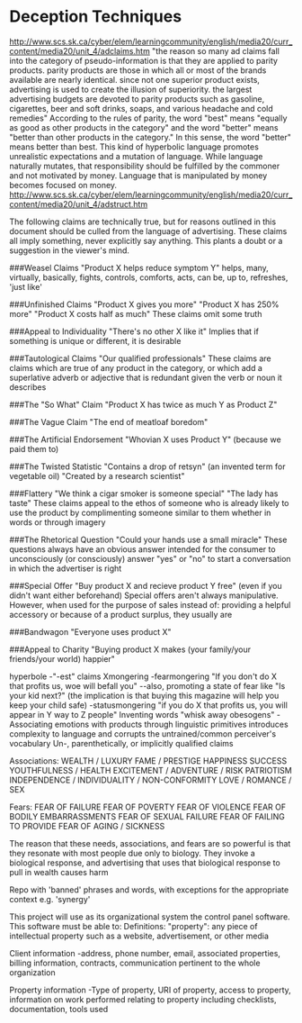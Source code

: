 # Deception Techniques


http://www.scs.sk.ca/cyber/elem/learningcommunity/english/media20/curr_content/media20/unit_4/adclaims.htm
"the reason so many ad claims fall into the category of pseudo-information is that they are applied to parity products. parity products are those in which all or most of the brands available are nearly identical. since not one superior product exists, advertising is used to create the illusion of superiority. the largest advertising budgets are devoted to parity products such as gasoline, cigarettes, beer and soft drinks, soaps, and various headache and cold remedies"
According to the rules of parity, the word "best" means "equally as good as other products in the category" and the word "better" means "better than other products in the category." In this sense, the word "better" means better than best. This kind of hyperbolic language promotes unrealistic expectations and a mutation of language. While language naturally mutates, that responsibility should be fulfilled by the commoner and not motivated by money. Language that is manipulated by money becomes focused on money.
http://www.scs.sk.ca/cyber/elem/learningcommunity/english/media20/curr_content/media20/unit_4/adstruct.htm

The following claims are technically true, but for reasons outlined in this document should be culled from the language of advertising. These claims all imply something, never explicitly say anything. This plants a doubt or a suggestion in the viewer's mind.

###Weasel Claims
"Product X helps reduce symptom Y"
helps, many, virtually, basically, fights, controls, comforts, acts, can be, up to, refreshes, 'just like'

###Unfinished Claims
"Product X gives you more"
"Product X has 250% more"
"Product X costs half as much"
These claims omit some truth

###Appeal to Individuality
"There's no other X like it"
Implies that if something is unique or different, it is desirable

###Tautological Claims
"Our qualified professionals"
These claims are claims which are true of any product in the category, or which add a superlative adverb or adjective that is redundant given the verb or noun it describes

###The "So What" Claim
"Product X has twice as much Y as Product Z"

###The Vague Claim
"The end of meatloaf boredom"

###The Artificial Endorsement
"Whovian X uses Product Y" (because we paid them to)

###The Twisted Statistic
"Contains a drop of retsyn" (an invented term for vegetable oil)
"Created by a research scientist"

###Flattery
"We think a cigar smoker is someone special"
"The lady has taste"
These claims appeal to the ethos of someone who is already likely to use the product by complimenting someone similar to them whether in words or through imagery

###The Rhetorical Question
"Could your hands use a small miracle"
These questions always have an obvious answer intended for the consumer to unconsciously (or consciously) answer "yes" or "no" to start a conversation in which the advertiser is right

###Special Offer
"Buy product X and recieve product Y free" (even if you didn't want either beforehand)
Special offers aren't always manipulative. However, when used for the purpose of sales instead of: providing a helpful accessory or because of a product surplus, they usually are

###Bandwagon
"Everyone uses product X"

###Appeal to Charity
"Buying product X makes (your family/your friends/your world) happier"

hyperbole
-"-est" claims
Xmongering
-fearmongering "If you don't do X that profits us, woe will befall you"
--also, promoting a state of fear like "Is your kid next?" (the implication is that buying this magazine will help you keep your child safe)
-statusmongering "if you do X that profits us, you will appear in Y way to Z people"
Inventing words "whisk away obesogens"
-Associating emotions with products through linguistic primitives introduces complexity to language and corrupts the untrained/common perceiver's vocabulary
Un-, parenthetically, or implicitly qualified claims




Associations:
WEALTH / LUXURY
FAME / PRESTIGE
HAPPINESS
SUCCESS
YOUTHFULNESS / HEALTH
EXCITEMENT / ADVENTURE / RISK
PATRIOTISM
INDEPENDENCE / INDIVIDUALITY / NON-CONFORMITY
LOVE / ROMANCE / SEX


Fears:
FEAR OF FAILURE
FEAR OF POVERTY
FEAR OF VIOLENCE
FEAR OF BODILY EMBARRASSMENTS
FEAR OF SEXUAL FAILURE
FEAR OF FAILING TO PROVIDE
FEAR OF AGING / SICKNESS

The reason that these needs, associations, and fears are so powerful is that they resonate with most people due only to biology. They invoke a biological response, and advertising that uses that biological response to pull in wealth causes harm


Repo with 'banned' phrases and words, with exceptions for the appropriate context
e.g. 'synergy'


This project will use as its organizational system the control panel software. This software must be able to:
Definitions:
"property": any piece of intellectual property such as a website, advertisement, or other media

Client information
-address, phone number, email, associated properties, billing information, contracts, communication pertinent to the whole organization

Property information
-Type of property, URI of property, access to property, information on work performed relating to property including checklists, documentation, tools used
